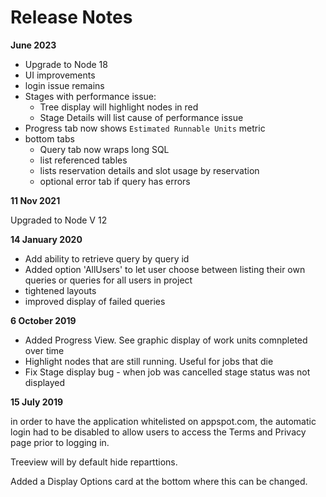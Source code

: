# Release Notes


**June 2023**

* Upgrade to Node 18
* UI improvements
* login issue remains
* Stages with performance issue:
   * Tree display will highlight nodes in red 
   * Stage Details will list cause of performance issue
* Progress tab now shows `Estimated Runnable Units` metric
* bottom tabs
  * Query tab now wraps long SQL
  * list referenced tables
  * lists reservation details and slot usage by reservation
  * optional error tab if query has errors


**11 Nov 2021**

Upgraded to Node V 12

**14 January 2020**

* Add ability to retrieve query by query id
* Added option 'AllUsers' to let user choose between listing their own queries or queries for all users in project
* tightened layouts
* improved display of failed queries

**6 October 2019**

* Added Progress View. See graphic display of work units comnpleted over time
* Highlight nodes that are still running. Useful for jobs that die
* Fix Stage display bug - when job was cancelled stage status was not displayed

**15 July 2019**

in order to have the application whitelisted on appspot.com, the automatic login
had to be disabled to allow users to access the Terms and Privacy page prior to logging in.

Treeview will by default hide reparttions.

Added a Display Options card at the bottom where this can be changed.
